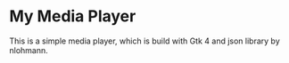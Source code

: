 # My Media Player

This is a simple media player, which is build with Gtk 4 and json library by nlohmann.
